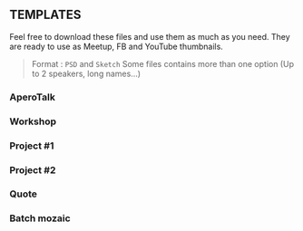 ## TEMPLATES

Feel free to download these files and use them as much as you need.
They are ready to use as Meetup, FB and YouTube thumbnails.

> Format : `PSD` and `Sketch`
> Some files contains more than one option (Up to 2 speakers, long names...)

### AperoTalk


### Workshop


### Project #1


### Project #2


### Quote


### Batch mozaic

